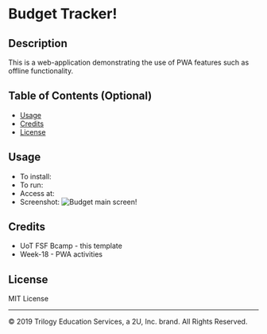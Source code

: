 # Budget Tracker!

## Description 
This is a web-application demonstrating the use of PWA features such as offline functionality.

## Table of Contents (Optional)

* [Usage](#usage)
* [Credits](#credits)
* [License](#license)

## Usage 
* To install: 
* To run: 
* Access at: 
* Screenshot:
![Budget main screen!](images/landing-page.png)
## Credits
* UoT FSF Bcamp - this template
* Week-18 - PWA activities

## License

MIT License

---
© 2019 Trilogy Education Services, a 2U, Inc. brand. All Rights Reserved.
